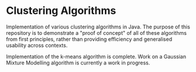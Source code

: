 # Clustering Algorithms
Implementation of various clustering algorithms in Java. The purpose of this repository is to demonstrate a "proof of concept" of all of these algorithms from first principles, rather than providing efficiency and generalised usability across contexts.

Implementation of the k-means algorithm is complete. Work on a Gaussian Mixture Modelling algorithm is currently a work in progress.

